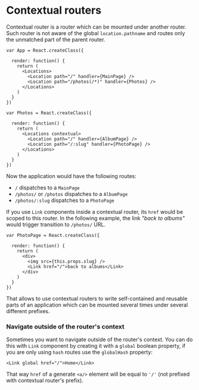 # Contextual routers

Contextual router is a router which can be mounted under another router. Such
router is not aware of the global `location.pathname` and routes only the
unmatched part of the parent router.

    var App = React.createClass({

      render: function() {
        return (
          <Locations>
            <Location path="/" handler={MainPage} />
            <Location path="/photos(/*)" handler={Photos} />
          </Locations>
        )
      }
    })

    var Photos = React.createClass({

      render: function() {
        return (
          <Locations contextual>
            <Location path="/" handler={AlbumPage} />
            <Location path="/:slug" handler={PhotoPage} />
          </Locations>
        )
      }
    })

Now the application would have the following routes:

  - `/` dispatches to a `MainPage`
  - `/photos/` or `/photos` dispatches to a `AlbumPage`
  - `/photos/:slug` dispatches to a `PhotoPage`

If you use `Link` components inside a contextual router, its `href` would be
scoped to this router. In the following example, the link *"back to albums"*
would trigger transition to `/photos/` URL.

    var PhotoPage = React.createClass({

      render: function() {
        return (
          <div>
            <img src={this.props.slug} />
            <Link href="/">back to albums</Link>
          </div>
        )
      }
    })

That allows to use contextual routers to write self-contained and reusable parts
of an application which can be mounted several times under several different
prefixes.

### Navigate outside of the router's context

Sometimes you want to navigate outside of the router's context. You can do this
with `Link` component by creating it with a `global` boolean property, if you are only using `hash` routes use the `globalHash` property:

    <Link global href="/">Home</Link>

That way `href` of a generate `<a/>` element will be equal to `'/'` (not
prefixed with contextual router's prefix).
